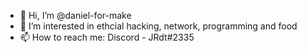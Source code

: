 - 👋 Hi, I’m @daniel-for-make
- 👀 I’m interested in ethcial hacking, network, programming and food
- 📫 How to reach me:
  Discord - JRdt#2335
  

<!---
daniel-for-make/daniel-for-make is a ✨ special ✨ repository because its `README.md` (this file) appears on your GitHub profile.
You can click the Preview link to take a look at your changes.
--->
